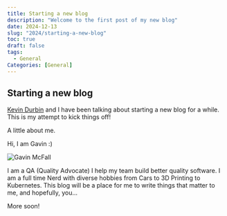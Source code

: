 ```yaml
---
title: Starting a new blog
description: "Welcome to the first post of my new blog"
date: 2024-12-13
slug: "2024/starting-a-new-blog"
toc: true
draft: false
tags:
  - General
Categories: [General]
---
```


## Starting a new blog

[Kevin Durbin](https://github.com/kevindurb) and I have been talking about starting a new blog for a while.
This is my attempt to kick things off!

A little about me.

Hi, I am Gavin :)

![Gavin McFall](/images/avatar.jpg)

I am a QA (Quality Advocate) I help my team build better quality software.
I am a full time Nerd with diverse hobbies from Cars to 3D Printing to Kubernetes.
This blog will be a place for me to write things that matter to me, and hopefully, you...

More soon!
